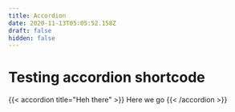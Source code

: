 ```yaml
---
title: Accordion
date: 2020-11-13T05:05:52.158Z
draft: false
hidden: false
---
```


# Testing accordion shortcode

{{< accordion title="Heh there" >}}
Here we go
{{< /accordion >}}

